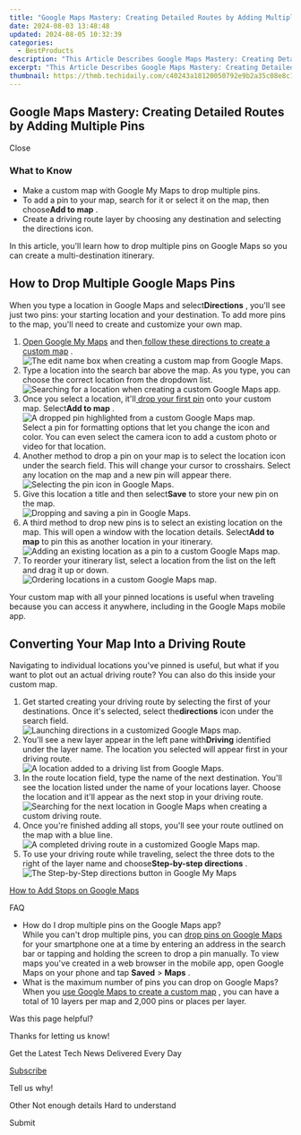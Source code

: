 ```yaml
---
title: "Google Maps Mastery: Creating Detailed Routes by Adding Multiple Pins"
date: 2024-08-03 13:48:48
updated: 2024-08-05 10:32:39
categories:
  - BestProducts
description: "This Article Describes Google Maps Mastery: Creating Detailed Routes by Adding Multiple Pins"
excerpt: "This Article Describes Google Maps Mastery: Creating Detailed Routes by Adding Multiple Pins"
thumbnail: https://thmb.techidaily.com/c40243a18120050792e9b2a35c08e8c187a7242ae42c21363a9149298cc2eac3.jpg
---
```


## Google Maps Mastery: Creating Detailed Routes by Adding Multiple Pins

Close 

###  What to Know

* Make a custom map with Google My Maps to drop multiple pins.
* To add a pin to your map, search for it or select it on the map, then choose**Add to map** .
* Create a driving route layer by choosing any destination and selecting the directions icon.

 In this article, you'll learn how to drop multiple pins on Google Maps so you can create a multi-destination itinerary.  

##  How to Drop Multiple Google Maps Pins 

 When you type a location in Google Maps and select**Directions** , you'll see just two pins: your starting location and your destination. To add more pins to the map, you'll need to create and customize your own map.  

1. [ Open Google My Maps](https://www.google.com/maps/d/u/0/) and then[ follow these directions to create a custom map](https://www.lifewire.com/create-custom-route-on-google-maps-5199091) .  
![The edit name box when creating a custom map from Google Maps.](https://www.lifewire.com/thmb/8Hfzr1aIpiuu9TpsYKfbdwmOhqA=/1500x0/filters:no_upscale():max_bytes(150000):strip_icc():format(webp)/003_drop-multiple-pins-on-google-maps-5197232-cf8267308fa04184b2ff90fe66175f9c.jpg)
2. Type a location into the search bar above the map. As you type, you can choose the correct location from the dropdown list.  
![Searching for a location when creating a custom Google Maps app.](https://www.lifewire.com/thmb/KFWtrnz6_YUwfzJjym69gGZN6Eg=/1500x0/filters:no_upscale():max_bytes(150000):strip_icc():format(webp)/004_drop-multiple-pins-on-google-maps-5197232-085d308e25424ddb90c1b37ab624029d.jpg)
3. Once you select a location, it'll[ drop your first pin](https://www.lifewire.com/how-to-drop-a-pin-google-maps-4171835) onto your custom map. Select**Add to map** .  
![A dropped pin highlighted from a custom Google Maps map.](https://www.lifewire.com/thmb/W33Xwb3-ftGFb-O4dDmnqXh5YT8=/1500x0/filters:no_upscale():max_bytes(150000):strip_icc():format(webp)/005_drop-multiple-pins-on-google-maps-5197232-986a7f20a0bb4bb982f067d5d0f4f6f2.jpg)  
 Select a pin for formatting options that let you change the icon and color. You can even select the camera icon to add a custom photo or video for that location.
4. Another method to drop a pin on your map is to select the location icon under the search field. This will change your cursor to crosshairs. Select any location on the map and a new pin will appear there.  
![Selecting the pin icon in Google Maps.](https://www.lifewire.com/thmb/vCqtmKBm0haC_8pRd-GhXTClaQE=/1500x0/filters:no_upscale():max_bytes(150000):strip_icc():format(webp)/007_drop-multiple-pins-on-google-maps-5197232-e1d17eed98e548e88068251981c22d88.jpg)
5. Give this location a title and then select**Save** to store your new pin on the map.  
![Dropping and saving a pin in Google Maps.](https://www.lifewire.com/thmb/bkmzmdCwSTWyAX9RDvmmn6Ij5V4=/1500x0/filters:no_upscale():max_bytes(150000):strip_icc():format(webp)/008_drop-multiple-pins-on-google-maps-5197232-99166fb1432e4ad0b3f65282276426dd.jpg)
6. A third method to drop new pins is to select an existing location on the map. This will open a window with the location details. Select**Add to map** to pin this as another location in your itinerary.  
![Adding an existing location as a pin to a custom Google Maps map.](https://www.lifewire.com/thmb/ie8R1SS6jVYHHGkgGPmLwwsIuRQ=/1500x0/filters:no_upscale():max_bytes(150000):strip_icc():format(webp)/009_drop-multiple-pins-on-google-maps-5197232-7132e521df6041fc90dd568906107aa6.jpg)
7. To reorder your itinerary list, select a location from the list on the left and drag it up or down.  
![Ordering locations in a custom Google Maps map.](https://www.lifewire.com/thmb/7c-xvhAvrrAQW5n9cwrjxHM6Ud8=/1500x0/filters:no_upscale():max_bytes(150000):strip_icc():format(webp)/0010_drop-multiple-pins-on-google-maps-5197232-0f8fbd8ac3e74be6955bd15ed0dced0f.jpg)

 Your custom map with all your pinned locations is useful when traveling because you can access it anywhere, including in the Google Maps mobile app.

##  Converting Your Map Into a Driving Route 

 Navigating to individual locations you've pinned is useful, but what if you want to plot out an actual driving route? You can also do this inside your custom map.

1. Get started creating your driving route by selecting the first of your destinations. Once it's selected, select the**directions** icon under the search field.  
![Launching directions in a customized Google Maps map.](https://www.lifewire.com/thmb/FaZGiPheRhBPHUX7JoTSdmpgvuI=/1500x0/filters:no_upscale():max_bytes(150000):strip_icc():format(webp)/0011_drop-multiple-pins-on-google-maps-5197232-b9c4bef614e54f829c61349afb0e8891.jpg)
2. You'll see a new layer appear in the left pane with**Driving** identified under the layer name. The location you selected will appear first in your driving route.  
![A location added to a driving list from Google Maps.](https://www.lifewire.com/thmb/0G3tnXVTIUeFnBPvz4m_pH-xisQ=/1500x0/filters:no_upscale():max_bytes(150000):strip_icc():format(webp)/0012_drop-multiple-pins-on-google-maps-5197232-bc143b6f89f848a2b16e4455ebaf1de7.jpg)
3. In the route location field, type the name of the next destination. You'll see the location listed under the name of your locations layer. Choose the location and it'll appear as the next stop in your driving route.  
![Searching for the next location in Google Maps when creating a custom driving route.](https://www.lifewire.com/thmb/V6vZ9XOBPX1c69QCCAM04BhMIxw=/1500x0/filters:no_upscale():max_bytes(150000):strip_icc():format(webp)/0013_drop-multiple-pins-on-google-maps-5197232-214b0da124f04be0b8947eb6df00a6f7.jpg)
4. Once you're finished adding all stops, you'll see your route outlined on the map with a blue line.  
![A completed driving route in a customized Google Maps map.](https://www.lifewire.com/thmb/10TqcvMIEdqrLZZq-_wfKvTDRMc=/1500x0/filters:no_upscale():max_bytes(150000):strip_icc():format(webp)/0014_drop-multiple-pins-on-google-maps-5197232-5a2bfb207b85409888a91746beb4b5a7.jpg)
5. To use your driving route while traveling, select the three dots to the right of the layer name and choose**Step-by-step directions** .  
![The Step-by-Step directions button in Google My Maps](https://www.lifewire.com/thmb/9FDQ_MmhTyWai_1PqQKutBnA5ZQ=/1500x0/filters:no_upscale():max_bytes(150000):strip_icc():format(webp)/google-my-maps-step-by-step-directions-0e33d4aa9c0644f298ed117ff13a5553.png)

[ How to Add Stops on Google Maps ](https://www.lifewire.com/add-stops-on-google-maps-5197837) 

 FAQ

* How do I drop multiple pins on the Google Maps app?  
 While you can't drop multiple pins, you can [ drop pins on Google Maps](https://www.lifewire.com/how-to-drop-a-pin-google-maps-4171835) for your smartphone one at a time by entering an address in the search bar or tapping and holding the screen to drop a pin manually. To view maps you've created in a web browser in the mobile app, open Google Maps on your phone and tap **Saved** \> **Maps** .
* What is the maximum number of pins you can drop on Google Maps?  
 When you [ use Google Maps to create a custom map](https://www.lifewire.com/make-custom-route-on-google-maps-4126536) , you can have a total of 10 layers per map and 2,000 pins or places per layer.

Was this page helpful?

Thanks for letting us know!

 Get the Latest Tech News Delivered Every Day

[ Subscribe ](https://www.lifewire.com/#) 

Tell us why!

 Other  Not enough details  Hard to understand 

 Submit 

<ins class="adsbygoogle"
     style="display:block"
     data-ad-format="autorelaxed"
     data-ad-client="ca-pub-7571918770474297"
     data-ad-slot="1223367746"></ins>



<ins class="adsbygoogle"
     style="display:block"
     data-ad-client="ca-pub-7571918770474297"
     data-ad-slot="8358498916"
     data-ad-format="auto"
     data-full-width-responsive="true"></ins>
